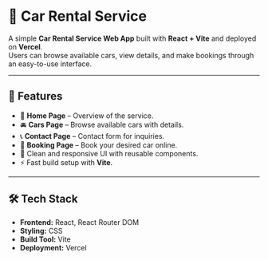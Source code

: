 # 🚗 Car Rental Service

A simple **Car Rental Service Web App** built with **React + Vite** and deployed on **Vercel**.  
Users can browse available cars, view details, and make bookings through an easy-to-use interface.

---

## 🌟 Features

- 📖 **Home Page** – Overview of the service.  
- 🚘 **Cars Page** – Browse available cars with details.  
- 📞 **Contact Page** – Contact form for inquiries.  
- 📅 **Booking Page** – Book your desired car online.  
- 🎨 Clean and responsive UI with reusable components.  
- ⚡ Fast build setup with **Vite**.  

---

## 🛠️ Tech Stack

- **Frontend:** React, React Router DOM  
- **Styling:** CSS  
- **Build Tool:** Vite  
- **Deployment:** Vercel  


